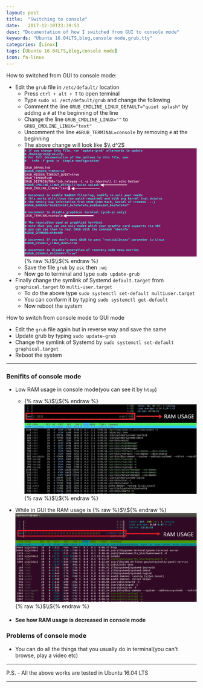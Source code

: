 ```yaml
---
layout: post
title:  "Switching to console"
date:   2017-12-10T23:39:51
desc: "Documentation of how I switched from GUI to console mode"
keywords: "Ubuntu 16.04LTS,blog,console mode,grub,tty"
categories: [Linux]
tags: [Ubuntu 16.04LTS,blog,console mode]
icon: fa-linux
---
```


How to switched from GUI to console mode:
- Edit the `grub` file in `/etc/default/` location
  - Press `ctrl + alt + T` to open terminal
  - Type `sudo vi /ect/default/grub` and change the following
  - Comment the line `GRUB_CMDLINE_LINUX_DEFAULT="quiet splash"` by adding a `#` at the beginning of the line
  - Change the line `GRUB_CMDLINE_LINUX=""` to `GRUB_CMDLINE_LINUX="text"`
  - Uncomment the line `#GRUB_TERMINAL=console` by removing `#` at the beginning
  - The above change will look like $\\ d^2$![vi editor](https://raw.githubusercontent.com/ujjaldas1997/Data_images/master/blogs/vi_grub.jpg){% raw %}$\\${% endraw %}
  - Save the file `grub` by `esc` then `:wq`
  - Now go to terminal and type `sudo update-grub`
- Finally change the symlink of Systemd `default.target` from `graphical.target` to `multi-user.target`
  - To do the above type `sudo systemctl set-default multiuser.target`
  - You can conform it by typing `sudo systemctl get-default`
  - Now reboot the system

How to switch from console mode to GUI mode
- Edit the `grub` file again but in reverse way and save the same
- Update grub by typing `sudo update-grub`
- Change the symlink of Systemd by `sudo systemctl set-default graphical.target`
- Reboot the system

---

### Benifits of console mode
- Low RAM usage in console mode(you can see it by `htop`)   
    - {% raw %}$\\${% endraw %}![Console RAM](https://raw.githubusercontent.com/ujjaldas1997/Data_images/master/blogs/console_ram.jpg){% raw %}$\\${% endraw %}
- While in GUI the RAM usage is {% raw %}$\\${% endraw %}![GUI RAM](https://raw.githubusercontent.com/ujjaldas1997/Data_images/master/blogs/gui_ram.jpg){% raw %}$\\${% endraw %}

- #### See how RAM usage is decreased in console mode
### Problems of console mode
- You can do all the things that you usually do in terminal(you can't browse, play a video etc)

---

P.S. - All the above works are tested in Ubuntu 16.04 LTS

---
